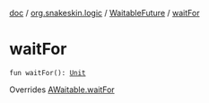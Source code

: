 [doc](../../index.md) / [org.snakeskin.logic](../index.md) / [WaitableFuture](index.md) / [waitFor](./wait-for.md)

# waitFor

`fun waitFor(): `[`Unit`](https://kotlinlang.org/api/latest/jvm/stdlib/kotlin/-unit/index.html)

Overrides [AWaitable.waitFor](../../org.snakeskin.ability/-a-waitable/wait-for.md)

